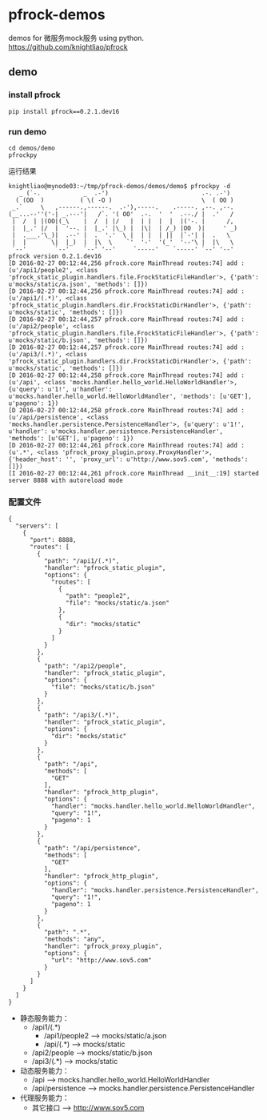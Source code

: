 # pfrock-demos

demos for 微服务mock服务 using python. https://github.com/knightliao/pfrock
     
## demo

### install pfrock

    pip install pfrock==0.2.1.dev16

### run demo
    
    cd demos/demo
    pfrockpy

运行结果

    knightliao@mynode03:~/tmp/pfrock-demos/demos/demo$ pfrockpy -d
       _ (`-.            _  .-')                          .-. .-')
      ( (OO  )          ( \( -O )                         \  ( OO )
     _.`     \   ,------.,------.  .-'),-----.    .-----. ,--. ,--.
    (__...--''('-| _.---'|   /`. '( OO'  .-.  '  '  .--./ |  .'   /
     |  /  | |(OO|(_\    |  /  | |/   |  | |  |  |  |('-. |      /,
     |  |_.' |/  |  '--. |  |_.' |\_) |  |\|  | /_) |OO  )|     ' _)
     |  .___.'\_)|  .--' |  .  '.'  \ |  | |  | ||  |`-'| |  .   \
     |  |       \|  |_)  |  |\  \    `'  '-'  '(_'  '--'\ |  |\   \
     `--'        `--'    `--' '--'     `-----'    `-----' `--' '--'
    pfrock version 0.2.1.dev16
    [D 2016-02-27 00:12:44,256 pfrock.core MainThread routes:74] add : (u'/api1/people2', <class 'pfrock_static_plugin.handlers.file.FrockStaticFileHandler'>, {'path': u'mocks/static/a.json', 'methods': []})
    [D 2016-02-27 00:12:44,256 pfrock.core MainThread routes:74] add : (u'/api1/(.*)', <class 'pfrock_static_plugin.handlers.dir.FrockStaticDirHandler'>, {'path': u'mocks/static', 'methods': []})
    [D 2016-02-27 00:12:44,257 pfrock.core MainThread routes:74] add : (u'/api2/people', <class 'pfrock_static_plugin.handlers.file.FrockStaticFileHandler'>, {'path': u'mocks/static/b.json', 'methods': []})
    [D 2016-02-27 00:12:44,257 pfrock.core MainThread routes:74] add : (u'/api3/(.*)', <class 'pfrock_static_plugin.handlers.dir.FrockStaticDirHandler'>, {'path': u'mocks/static', 'methods': []})
    [D 2016-02-27 00:12:44,258 pfrock.core MainThread routes:74] add : (u'/api', <class 'mocks.handler.hello_world.HelloWorldHandler'>, {u'query': u'1!', u'handler': u'mocks.handler.hello_world.HelloWorldHandler', 'methods': [u'GET'], u'pageno': 1})
    [D 2016-02-27 00:12:44,258 pfrock.core MainThread routes:74] add : (u'/api/persistence', <class 'mocks.handler.persistence.PersistenceHandler'>, {u'query': u'1!', u'handler': u'mocks.handler.persistence.PersistenceHandler', 'methods': [u'GET'], u'pageno': 1})
    [D 2016-02-27 00:12:44,261 pfrock.core MainThread routes:74] add : (u'.*', <class 'pfrock_proxy_plugin.proxy.ProxyHandler'>, {'header_host': '', 'proxy_url': u'http://www.sov5.com', 'methods': []})
    [I 2016-02-27 00:12:44,261 pfrock.core MainThread __init__:19] started server 8888 with autoreload mode

### 配置文件

    {
      "servers": [
        {
          "port": 8888,
          "routes": [
            {
              "path": "/api1/(.*)",
              "handler": "pfrock_static_plugin",
              "options": {
                "routes": [
                  {
                    "path": "people2",
                    "file": "mocks/static/a.json"
                  },
                  {
                    "dir": "mocks/static"
                  }
                ]
              }
            },
            {
              "path": "/api2/people",
              "handler": "pfrock_static_plugin",
              "options": {
                "file": "mocks/static/b.json"
              }
            },
            {
              "path": "/api3/(.*)",
              "handler": "pfrock_static_plugin",
              "options": {
                "dir": "mocks/static"
              }
            },
            {
              "path": "/api",
              "methods": [
                "GET"
              ],
              "handler": "pfrock_http_plugin",
              "options": {
                "handler": "mocks.handler.hello_world.HelloWorldHandler",
                "query": "1!",
                "pageno": 1
              }
            },
            {
              "path": "/api/persistence",
              "methods": [
                "GET"
              ],
              "handler": "pfrock_http_plugin",
              "options": {
                "handler": "mocks.handler.persistence.PersistenceHandler",
                "query": "1!",
                "pageno": 1
              }
            },
            {
              "path": ".*",
              "methods": "any",
              "handler": "pfrock_proxy_plugin",
              "options": {
                "url": "http://www.sov5.com"
              }
            }         
          ]
        }
      ]
    }

- 静态服务能力：
    - /api1/(.*)
        - /api1/people2  --> mocks/static/a.json
        - /api/(.*) --> mocks/static
    - /api2/people --> mocks/static/b.json
    - /api3/(.*)  --> mocks/static
- 动态服务能力：
    - /api  --> mocks.handler.hello_world.HelloWorldHandler
    - /api/persistence  --> mocks.handler.persistence.PersistenceHandler
- 代理服务能力：
    - 其它接口 -->  http://www.sov5.com   

